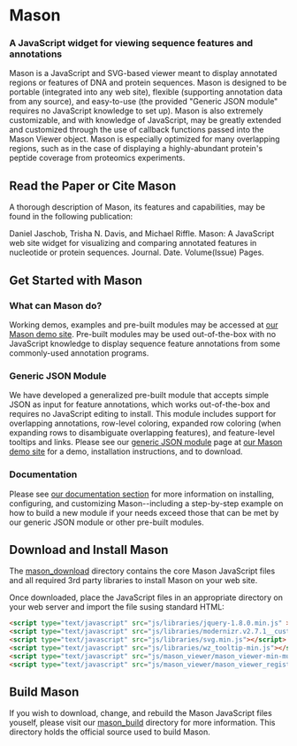 # Mason
### A JavaScript widget for viewing sequence features and annotations

Mason is a JavaScript and SVG-based viewer meant to display annotated regions or features of DNA and protein sequences. Mason is designed to be portable (integrated into any web site), flexible (supporting annotation data from any source), and easy-to-use (the provided "Generic JSON module" requires no JavaScript knowledge to set up). Mason is also extremely customizable, and with knowledge of JavaScript, may be greatly extended and customized through the use of callback functions passed into the Mason Viewer object. Mason is especially optimized for many overlapping regions, such as in the case of displaying a highly-abundant protein's peptide coverage from proteomics experiments.

## Read the Paper or Cite Mason
A thorough description of Mason, its features and capabilities, may be found in the following publication:

Daniel Jaschob, Trisha N. Davis, and Michael Riffle. Mason: A JavaScript web site widget for visualizing and comparing annotated features in nucleotide or protein sequences. Journal. Date. Volume(Issue) Pages.

## Get Started with Mason

### What can Mason do?
Working demos, examples and pre-built modules may be accessed at <a href="http://www.yeastrc.org/mason">our Mason demo site</a>. Pre-built modules may be used out-of-the-box with no JavaScript knowledge to display sequence feature annotations from some commonly-used annotation programs.

### Generic JSON Module
We have developed a generalized pre-built module that accepts simple JSON as input for feature annotations, which works out-of-the-box and requires no JavaScript editing to install. This module includes support for overlapping annotations, row-level coloring, expanded row coloring (when expanding rows to disambiguate overlapping features), and feature-level tooltips and links. Please see our <a href="http://www.yeastrc.org/mason/generic-jason-module">generic JSON module</a> page at <a href="http://www.yeastrc.org/mason">our Mason demo site</a> for a demo, installation instructions, and to download.


### Documentation
Please see <a href="mason_docs">our documentation section</a> for more information on installing, configuring, and customizing Mason--including a step-by-step example on how to build a new module if your needs exceed those that can be met by our generic JSON module or other pre-built modules.

## Download and Install Mason
The <a href="mason_download">mason_download</a> directory contains the core Mason JavaScript files and all required 3rd party libraries to install Mason on your web site. 

Once downloaded, place the JavaScript files in an appropriate directory on your web server and import the file susing standard HTML:

```html
<script type="text/javascript" src="js/libraries/jquery-1.8.0.min.js" ></script>
<script type="text/javascript" src="js/libraries/modernizr.v2.7.1__custom.39924_min.js"></script>
<script type="text/javascript" src="js/libraries/svg.min.js"></script>
<script type="text/javascript" src="js/libraries/wz_tooltip-min.js"></script>
<script type="text/javascript" src="js/mason_viewer/mason_viewer-min-munged.js"></script>
<script type="text/javascript" src="js/mason_viewer/mason_viewer_registry.js"></script>
```

## Build Mason
If you wish to download, change, and rebuild the Mason JavaScript files youself, please visit our <a href="mason_build">mason_build</a> directory for more information. This directory holds the official source used to build Mason.

